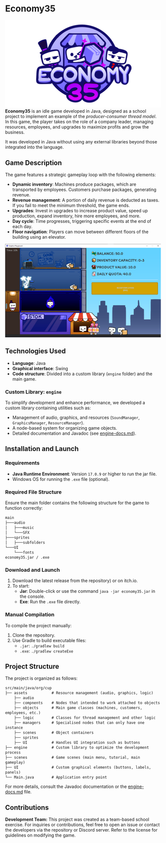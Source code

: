 # Economy35
![Banner](./github/banner.png)
**Economy35** is an idle game developed in Java, designed as a school project to implement an example of the *producer-consumer thread model*. In this game, the player takes on the role of a company leader, managing resources, employees, and upgrades to maximize profits and grow the business.

It was developed in Java without using any external libraries beyond those integrated into the language.

## Game Description

The game features a strategic gameplay loop with the following elements:

- **Dynamic inventory**: Machines produce packages, which are transported by employees. Customers purchase packages, generating revenue.
- **Revenue management**: A portion of daily revenue is deducted as taxes. If you fail to meet the minimum threshold, the game ends.
- **Upgrades**: Invest in upgrades to increase product value, speed up production, expand inventory, hire more employees, and more.
- **Day cycle**: Time progresses, triggering specific events at the end of each day.
- **Floor navigation**: Players can move between different floors of the building using an elevator.

![Example](./github/example-1.png)

## Technologies Used

- **Language**: Java
- **Graphical interface**: Swing
- **Code structure**: Divided into a custom library (`engine` folder) and the main game.

### Custom Library: `engine`

To simplify development and enhance performance, we developed a custom library containing utilities such as:

- Management of audio, graphics, and resources (`SoundManager`, `GraphicsManager`, `ResourceManager`).
- A node-based system for organizing game objects.
- Detailed documentation and Javadoc (see [engine-docs.md](./engine-docs.md)).

## Installation and Launch

### Requirements

- **Java Runtime Environment**: Version `17.0.9` or higher to run the jar file.
- Windows OS for running the `.exe` file (optional).

### Required File Structure

Ensure the main folder contains the following structure for the game to function correctly:

```
main
├───audio
│   ├───music
│   └───SFX
├───sprites
│   ├───subfolders
└───UI
    └───fonts
economy35.jar / .exe

```

### Download and Launch

1. Download the latest release from the repository) or on itch.io.
2. To start:
    - **Jar**: Double-click or use the command `java -jar economy35.jar` in the console.
    - **Exe**: Run the `.exe` file directly.

### Manual Compilation

To compile the project manually:

1. Clone the repository.
2. Use Gradle to build executable files:
    - `.jar`: `./gradlew build`
    - `.exe`: `./gradlew createExe`

## Project Structure

The project is organized as follows:

```
src/main/java/org/cup
├── assets           # Resource management (audio, graphics, logic)
    ├── audio        
    ├── compnents    # Nodes that intended to work attached to objects
    ├── objects      # Main game classes (machines, customers, employees, etc.)
    ├── logic        # Classes for thread management and other logic
    ├── managers     # Specialised nodes that can only have one instance
    ├── scenes       # Object containers
    ├── sprites      
    ├── UI           # Handles UI integration such as buttons
├── engine           # Custom library to optimize the development process
├── scenes           # Game scenes (main menu, tutorial, main gameplay)
├── UI               # Custom graphical elements (buttons, labels, panels)
└── Main.java        # Application entry point

```

For more details, consult the Javadoc documentation or the [engine-docs.md](./engine-docs.md) file.

## Contributions

**Development Team:** This project was created as a team-based school exercise. For inquiries or contributions, feel free to open an issue or contact the developers via the repository or Discord server. Refer to the license for guidelines on modifying the game.